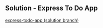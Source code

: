 ## Solution - Express To Do App

<a href="https://github.com/sf-wdi-24/express-todo-app/tree/solution" target="_blank">express-todo-app (solution branch)</a>
